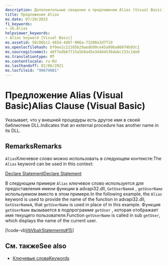 ```yaml
---
description: Дополнительные сведения о предложении Alias (Visual Basic)
title: Предложение Alias
ms.date: 07/20/2015
f1_keywords:
- vb.Alias
helpviewer_keywords:
- Alias keyword [Visual Basic]
ms.assetid: 58c06b11-465d-4d87-906a-73200a3d7f19
ms.openlocfilehash: bf0ee1c22105b29aedb99ce45a99ba866f4b93c1
ms.sourcegitcommit: ddf7edb67715a5b9a45e3dd44536dabc153c1de0
ms.translationtype: MT
ms.contentlocale: ru-RU
ms.lasthandoff: 02/06/2021
ms.locfileid: "99674081"
---
```

# <a name="alias-clause-visual-basic"></a><span data-ttu-id="6633b-103">Предложение Alias (Visual Basic)</span><span class="sxs-lookup"><span data-stu-id="6633b-103">Alias Clause (Visual Basic)</span></span>

<span data-ttu-id="6633b-104">Указывает, что у внешней процедуры есть другое имя в своей библиотеке DLL.</span><span class="sxs-lookup"><span data-stu-id="6633b-104">Indicates that an external procedure has another name in its DLL.</span></span>  
  
## <a name="remarks"></a><span data-ttu-id="6633b-105">Remarks</span><span class="sxs-lookup"><span data-stu-id="6633b-105">Remarks</span></span>  

 <span data-ttu-id="6633b-106">`Alias`Ключевое слово можно использовать в следующем контексте:</span><span class="sxs-lookup"><span data-stu-id="6633b-106">The `Alias` keyword can be used in this context:</span></span>  
  
 [<span data-ttu-id="6633b-107">Declare Statement</span><span class="sxs-lookup"><span data-stu-id="6633b-107">Declare Statement</span></span>](declare-statement.md)  
  
 <span data-ttu-id="6633b-108">В следующем примере `Alias` ключевое слово используется для предоставления имени функции в advapi32.dll, `GetUserNameA` , `getUserName` используемом вместо в этом примере.</span><span class="sxs-lookup"><span data-stu-id="6633b-108">In the following example, the `Alias` keyword is used to provide the name of the function in advapi32.dll, `GetUserNameA`, that `getUserName` is used in place of in this example.</span></span> <span data-ttu-id="6633b-109">Функция `getUserName` вызывается в подпрограмме `getUser` , которая отображает имя текущего пользователя.</span><span class="sxs-lookup"><span data-stu-id="6633b-109">Function `getUserName` is called in sub `getUser`, which displays the name of the current user.</span></span>  
  
 [!code-vb[VbVbalrStatements#15](~/samples/snippets/visualbasic/VS_Snippets_VBCSharp/VbVbalrStatements/VB/Class1.vb#15)]  
  
## <a name="see-also"></a><span data-ttu-id="6633b-110">См. также</span><span class="sxs-lookup"><span data-stu-id="6633b-110">See also</span></span>

- [<span data-ttu-id="6633b-111">Ключевые слова</span><span class="sxs-lookup"><span data-stu-id="6633b-111">Keywords</span></span>](../keywords/index.md)
